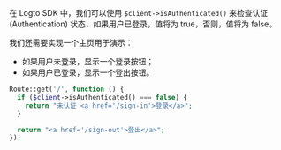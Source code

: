 在 Logto SDK 中，我们可以使用 `$client->isAuthenticated()` 来检查认证 (Authentication) 状态，如果用户已登录，值将为 true，否则，值将为 false。

我们还需要实现一个主页用于演示：

- 如果用户未登录，显示一个登录按钮；
- 如果用户已登录，显示一个登出按钮。

```php
Route::get('/', function () {
  if ($client->isAuthenticated() === false) {
    return "未认证 <a href='/sign-in'>登录</a>";
  }

  return "<a href='/sign-out'>登出</a>";
});
```
